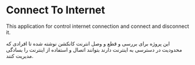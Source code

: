 # Connect To Internet
 This application for control internet connection and connect and disconnect it.
 
این پروژه برای بررسی و قطع و وصل  انترنت کانکشن نوشته شده تا افرادی که محدودیت در دسترسی به اینترنت دارند 
بتوانند اتصال و استفاده از اینترنت را بسادگی مدیریت کنند.
